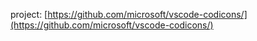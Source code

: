 project: [https://github.com/microsoft/vscode-codicons/](https://github.com/microsoft/vscode-codicons/)
